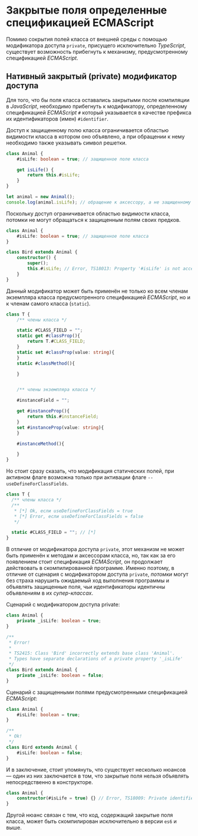 # Закрытые поля определенные спецификацией ECMAScript

Помимо сокрытия полей класса от внешней среды с помощью модификатора доступа `private`, присущего исключительно _TypeScript_, существует возможность прибегнуть к механизму, предусмотренному спецификацией _ECMAScript_. 


## Нативный закрытый (private) модификатор доступа

Для того, что бы поля класса оставались закрытыми после компиляции в _JavaScript_, необходимо прибегнуть к модификатору, определенному спецификацией _ECMAScript_ `#` который указывается в качестве префикса их идентификаторов (имен) `#identifier`.

Доступ к защищенному полю класса ограничивается областью видимости класса в котором оно объявлено, а при обращении к нему необходимо также указывать символ решетки. 

`````ts
class Animal {
    #isLife: boolean = true; // защищенное поле класса

    get isLife() {
        return this.#isLife;
    }
}

let animal = new Animal();
console.log(animal.isLife); // обращение к аксессору, а не защищенному полю
`````

Поскольку доступ ограничивается областью видимости класса, потомки не могут обращаться к защищенным полям своих предков.

`````ts
class Animal {
    #isLife: boolean = true; // защищенное поле класса
}

class Bird extends Animal {
    constructor() {
        super();
        this.#isLife; // Error, TS18013: Property '#isLife' is not accessible outside class 'Animal' because it has a private identifier.
    }
}
`````

Данный модификатор может быть применён не только ко всем членам экземпляра класса предусмотренного спецификацией _ECMAScript_, но и к членам самого класса (`static`).

`````ts
class T {
    /** члены класса */

    static #CLASS_FIELD = "";
    static get #classProp(){
        return T.#CLASS_FIELD;
    }
    static set #classProp(value: string){
    }
    static #classMethod(){

    }


    /** члены экземпляра класса */

    #instanceField = "";

    get #instanceProp(){
        return this.#instanceField;
    }
    set #instanceProp(value: string){
    }

    #instanceMethod(){

    }
}
`````

Но стоит сразу сказать, что модификация статических полей, при активном флаге возможна только при активации флаге `--useDefineForClassFields`.

`````ts
class T {
  /** члены класса */
  /**
   * [*] Ok, если useDefineForClassFields = true
   * [*] Error, если useDefineForClassFields = false
   */

  static #CLASS_FIELD = ""; // [*]
}
`````

В отличие от модификатора доступа `private`, этот механизм не может быть применён к методам и аксессорам класса, но, так как за его появлением стоит спецификация _ECMAScript_, он продолжает действовать в скомпилированной программе. Именно поэтому, в отличие от сценария с модификатором доступа `private`, _потомки_ могут без страха нарушить ожидаемый ход выполнения программы и объявлять защищенные поля, чьи идентификаторы идентичны объявлениям в их _супер-классах_. 

Сценарий с модификатором доступа private:

`````ts
class Animal {
    private _isLife: boolean = true;
}

/**
 * Error!
 * 
 * TS2415: Class 'Bird' incorrectly extends base class 'Animal'.
 * Types have separate declarations of a private property '_isLife'
 */
class Bird extends Animal {
    private _isLife: boolean = false;
}
`````

Сценарий с защищенными полями предусмотренными спецификацией _ECMAScript_:

`````ts
class Animal {
    #isLife: boolean = true;
}

/**
 * Ok!
 */
class Bird extends Animal {
    #isLife: boolean = false;
}
`````

И в заключение, стоит упомянуть, что существует несколько нюансов — один из них заключается в том, что закрытые поля нельзя объявлять непосредственно в конструкторе.

`````ts
class Animal {
    constructor(#isLife = true) {} // Error, TS18009: Private identifiers cannot be used as parameters.
}
`````

Другой нюанс связан с тем, что код, содержащий закрытые поля класса, может быть скомпилирован исключительно в версии `es6` и выше.

